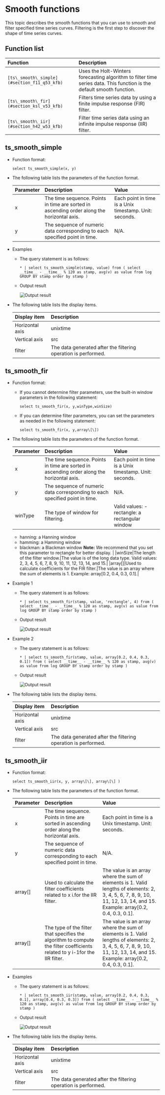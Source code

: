 # Smooth functions

This topic describes the smooth functions that you can use to smooth and filter specified time series curves. Filtering is the first step to discover the shape of time series curves.

## Function list

|Function|Description|
|:-------|:----------|
|`[ts\_smooth\_simple](#section_f11_q53_kfb)`|Uses the Holt-Winters forecasting algorithm to filter time series data. This function is the default smooth function.|
|`[ts\_smooth\_fir](#section_ksl_v53_kfb)`|Filters time series data by using a finite impulse response \(FIR\) filter.|
|`[ts\_smooth\_iir](#section_h42_w53_kfb)`|Filter time series data using an infinite impulse response \(IIR\) filter.|

## ts\_smooth\_simple

-   Function format:

    ```
    select ts_smooth_simple(x, y)
    ```

-   The following table lists the parameters of the function format.

    |Parameter|Description|Value|
    |:--------|:----------|:----|
    |x|The time sequence. Points in time are sorted in ascending order along the horizontal axis.|Each point in time is a Unix timestamp. Unit: seconds.|
    |y|The sequence of numeric data corresponding to each specified point in time.|N/A.|

-   Examples
    -   The query statement is as follows:

        ```
        * | select ts_smooth_simple(stamp, value) from ( select __time__ - __time__ % 120 as stamp, avg(v) as value from log GROUP BY stamp order by stamp )
        ```

    -   Output result

        ![Output result](https://static-aliyun-doc.oss-accelerate.aliyuncs.com/assets/img/en-US/1723359951/p13521.png)

-   The following table lists the display items.

    |Display item|Description|
    |:-----------|:----------|
    |Horizontal axis|unixtime|Each point in time is a Unix timestamp. Unit: seconds.|
    |Vertical axis|src|The raw data.|
    |filter|The data generated after the filtering operation is performed.|


## ts\_smooth\_fir

-   Function format:
    -   If you cannot determine filter parameters, use the built-in window parameters in the following statement:

        ```
        select ts_smooth_fir(x, y,winType,winSize)
        ```

    -   If you can determine filter parameters, you can set the parameters as needed in the following statement:

        ```
        select ts_smooth_fir(x, y,array\[\])
        ```

-   The following table lists the parameters of the function format.

    |Parameter|Description|Value|
    |:--------|:----------|:----|
    |x|The time sequence. Points in time are sorted in ascending order along the horizontal axis.|Each point in time is a Unix timestamp. Unit: seconds.|
    |y|The sequence of numeric data corresponding to each specified point in time.|N/A.|
    |winType|The type of window for filtering.|Valid values:     -   rectangle: a rectangular window
    -   hanning: a Hanning window
    -   hamming: a Hamming window
    -   blackman: a Blackman window
**Note:** We recommend that you set this parameter to rectangle for better display. |
    |winSize|The length of the filter window.|The value is of the long data type. Valid values: 2, 3, 4, 5, 6, 7, 8, 9, 10, 11, 12, 13, 14, and 15.|
    |array\[\]|Used to calculate coefficients for the FIR filter.|The value is an array where the sum of elements is 1. Example: array\[0.2, 0.4, 0.3, 0.1\].|

-   Example 1
    -   The query statement is as follows:

        ```
        * | select ts_smooth_fir(stamp, value, 'rectangle', 4) from ( select __time__ - __time__ % 120 as stamp, avg(v) as value from log GROUP BY stamp order by stamp ) 
        ```

    -   Output result

        ![Output result](https://static-aliyun-doc.oss-accelerate.aliyuncs.com/assets/img/en-US/1723359951/p13522.png)

-   Example 2
    -   The query statement is as follows:

        ```
        * | select ts_smooth_fir(stamp, value, array[0.2, 0.4, 0.3, 0.1]) from ( select __time__ - __time__ % 120 as stamp, avg(v) as value from log GROUP BY stamp order by stamp ) 
        ```

    -   Output result

        ![Output result](https://static-aliyun-doc.oss-accelerate.aliyuncs.com/assets/img/en-US/1723359951/p13523.png)

-   The following table lists the display items.

    |Display item|Description|
    |:-----------|:----------|
    |Horizontal axis|unixtime|Each point in time is a Unix timestamp. Unit: seconds.|
    |Vertical axis|src|The raw data.|
    |filter|The data generated after the filtering operation is performed.|


## ts\_smooth\_iir

-   Function format:

    ```
    select ts_smooth_iir(x, y, array\[\], array\[\] ) 
    ```

-   The following table lists the parameters of the function format.

    |Parameter|Description|Value|
    |:--------|:----------|:----|
    |x|The time sequence. Points in time are sorted in ascending order along the horizontal axis.|Each point in time is a Unix timestamp. Unit: seconds.|
    |y|The sequence of numeric data corresponding to each specified point in time.|N/A.|
    |array\[\]|Used to calculate the filter coefficients related to x i.for the IIR filter.|The value is an array where the sum of elements is 1. Valid lengths of elements: 2, 3, 4, 5, 6, 7, 8, 9, 10, 11, 12, 13, 14, and 15. Example: array\[0.2, 0.4, 0.3, 0.1\].|
    |array\[\]|The type of the filter that specifies the algorithm to compute the filter coefficients related to y i-1for the IIR filter.|The value is an array where the sum of elements is 1. Valid lengths of elements: 2, 3, 4, 5, 6, 7, 8, 9, 10, 11, 12, 13, 14, and 15. Example: array\[0.2, 0.4, 0.3, 0.1\].|

-   Examples
    -   The query statement is as follows:

        ```
        * | select ts_smooth_iir(stamp, value, array[0.2, 0.4, 0.3, 0.1], array[0.4, 0.3, 0.3]) from ( select __time__ - __time__ % 120 as stamp, avg(v) as value from log GROUP BY stamp order by stamp )
        ```

    -   Output result

        ![Output result](https://static-aliyun-doc.oss-accelerate.aliyuncs.com/assets/img/en-US/1723359951/p13524.png)

-   The following table lists the display items.

    |Display item|Description|
    |:-----------|:----------|
    |Horizontal axis|unixtime|Each point in time is a Unix timestamp. Unit: seconds.|
    |Vertical axis|src|The raw data.|
    |filter|The data generated after the filtering operation is performed.|


